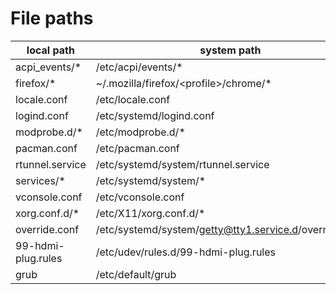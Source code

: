 # File paths

| local path         | system path                                            |
| ---                | ---                                                    |
| acpi_events/*      | /etc/acpi/events/*                                     |
| firefox/*          | ~/.mozilla/firefox/\<profile\>/chrome/*                |
| locale.conf        | /etc/locale.conf                                       |
| logind.conf        | /etc/systemd/logind.conf                               |
| modprobe.d/*       | /etc/modprobe.d/*                                      |
| pacman.conf        | /etc/pacman.conf                                       |
| rtunnel.service    | /etc/systemd/system/rtunnel.service                    |
| services/*         | /etc/systemd/system/*                                  |
| vconsole.conf      | /etc/vconsole.conf                                     |
| xorg.conf.d/*      | /etc/X11/xorg.conf.d/*                                 |
| override.conf      | /etc/systemd/system/getty@tty1.service.d/override.conf |
| 99-hdmi-plug.rules | /etc/udev/rules.d/99-hdmi-plug.rules                   |
| grub               | /etc/default/grub                                      |
